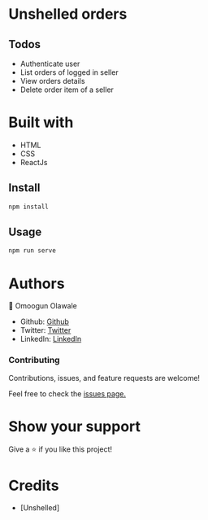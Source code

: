 # Unshelled orders

## Todos
- Authenticate user
- List orders of logged in seller
- View orders details
- Delete order item of a seller


# Built with 

- HTML
- CSS
- ReactJs

## Install

```bash
npm install
```

## Usage

```bash
npm run serve
```
# Authors
:bust_in_silhouette: Omoogun Olawale

- Github: [Github](https://github.com/olawale-o)
- Twitter: [Twitter](https://twitter.com/ibreaktherules)
- LinkedIn: [LinkedIn](https://www.linkedin.com/in/olawaleomoogun/)

### Contributing
Contributions, issues, and feature requests are welcome!

Feel free to check the [issues page.](https://github.com/olawale-o/unshelled-orders/issues)

# Show your support
Give a :star: if you like this project!

# Credits
- [Unshelled]